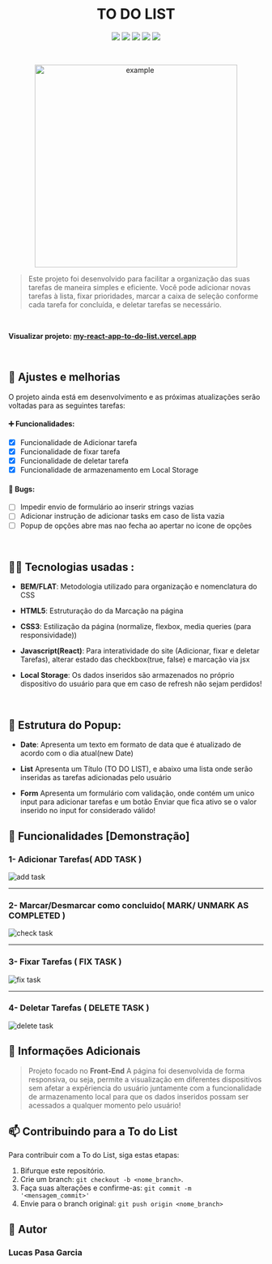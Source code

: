 <h1 align="center">
 TO DO LIST
</h1>

<p align="center">
  <img src="https://img.shields.io/github/repo-size/Lucas2907/my-react-app?style=for-the-badge">
  <img src="https://img.shields.io/github/languages/count/Lucas2907/my-react-app?style=for-the-badge">
  <img src="https://img.shields.io/github/forks/Lucas2907/my-react-app?style=for-the-badge">
  <img src="https://img.shields.io/bitbucket/issues/Lucas2907/my-react-app?style=for-the-badge">
  <img src="https://img.shields.io/bitbucket/pr-raw/Lucas2907/my-react-app?style=for-the-badge">
</p>  
  <br>
  
  <p align="center">
    <img src="https://github.com/user-attachments/assets/ba254ce9-51b5-422c-a39f-46721ac69b02" alt="example" width="400"/>
  </p>  


  
> Este projeto foi desenvolvido para facilitar a organização das suas tarefas de maneira simples e eficiente. Você pode adicionar novas tarefas à lista, fixar prioridades, marcar a caixa de seleção conforme cada tarefa for concluída, e deletar tarefas se necessário.
<br>

**Visualizar projeto: [my-react-app-to-do-list.vercel.app](https://my-react-app-to-do-list.vercel.app/)**

<br>

## 🔧 Ajustes e melhorias

O projeto ainda está em desenvolvimento e as próximas atualizações serão voltadas para as seguintes tarefas:

#### ➕ Funcionalidades: 
- [x] Funcionalidade de Adicionar tarefa
- [x] Funcionalidade de fixar tarefa
- [x] Funcionalidade de deletar tarefa
- [x] Funcionalidade de armazenamento em Local Storage

#### 🐞 Bugs: 
- [ ] Impedir envio de formulário ao inserir strings vazias
- [ ] Adicionar instrução de adicionar tasks em caso de lista vazia
- [ ] Popup de opções abre mas nao fecha ao apertar no icone de opções

<br>

## 🧑‍💻 Tecnologias usadas :

- **BEM/FLAT**: Metodologia utilizado para organização e nomenclatura do CSS

- **HTML5**: Estruturação do da Marcação na página

- **CSS3**: Estilização da página (normalize, flexbox, media queries (para responsividade))

- **Javascript(React)**: Para interatividade do site (Adicionar, fixar e deletar Tarefas), alterar estado das checkbox(true, false) e marcação via jsx

- **Local Storage**: Os dados inseridos são armazenados no próprio dispositivo do usuário para que em caso de refresh não sejam perdidos!

<br> 

## 🧱 Estrutura do Popup:

- **Date**: Apresenta um texto em formato de data que é atualizado de acordo com o dia atual(new Date)
- **List** Apresenta um Título (TO DO LIST), e abaixo uma lista onde serão inseridas as tarefas adicionadas pelo usuário

- **Form** Apresenta um formulário com validação, onde contém um unico input para adicionar tarefas e um botão Enviar que fica ativo se o valor inserido no input for considerado válido!

## 👀 Funcionalidades [Demonstração]

### 1- Adicionar Tarefas( ADD TASK )

![add task](https://github.com/user-attachments/assets/2f7a0252-aa93-4f04-a886-37b1874bc60c)

---

### 2- Marcar/Desmarcar como concluido( MARK/ UNMARK AS COMPLETED )

![check task](https://github.com/user-attachments/assets/ae2ffff9-d12c-43b7-9073-5f0f3adf8229)

---

### 3- Fixar Tarefas ( FIX TASK )

![fix task](https://github.com/user-attachments/assets/477a7edb-8491-4e24-a51d-f24061bbade6)

---

### 4- Deletar Tarefas ( DELETE TASK )

![delete task](https://github.com/user-attachments/assets/01df8049-9c82-4b8d-a2c4-179fdb4d88e0)


## 📌 Informações Adicionais

> Projeto  focado no **Front-End** A página foi desenvolvida de forma responsiva, ou seja, permite a visualização em diferentes dispositivos sem afetar a expêriencia do usuário juntamente com a funcionalidade de armazenamento local para que os dados inseridos possam ser acessados a qualquer momento pelo usuário!


## 📫 Contribuindo para a To do List

Para contribuir com a To do List, siga estas etapas:

1. Bifurque este repositório.
2. Crie um branch: `git checkout -b <nome_branch>`.
3. Faça suas alterações e confirme-as: `git commit -m '<mensagem_commit>'`
4. Envie para o branch original: `git push origin <nome_branch>`


## 👤 Autor

### **Lucas Pasa Garcia**
